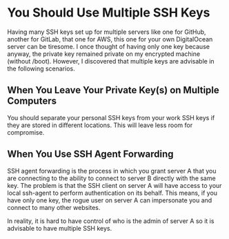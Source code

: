 # You Should Use Multiple SSH Keys

Having many SSH keys set up for multiple servers like one for GitHub, another for GitLab, that one for AWS, this one for your own DigitalOcean server can be tiresome. I once thought of having only one key because anyway, the private key remained private on my encrypted machine (without /boot). However, I discovered that multiple keys are advisable in the following scenarios.

## When You Leave Your Private Key(s) on Multiple Computers

You should separate your personal SSH keys from your work SSH keys if they are stored in different locations. This will leave less room for compromise.

## When You Use SSH Agent Forwarding

SSH agent forwarding is the process in which you grant server A that you are connecting to the ability to connect to server B directly with the same key. The problem is that the SSH client on server A will have access to your local ssh-agent to perform authentication on its behalf. This means, if you have only one key, the rogue user on server A can impersonate you and connect to many other websites.

In reality, it is hard to have control of who is the admin of server A so it is advisable to have multiple SSH keys.
